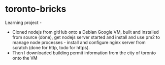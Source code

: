 # toronto-bricks

Learning project - 

- Cloned nodejs from gitHub onto a Debian Google VM, built and installed from source (done), get nodejs server started and install and use pm2 to manage node processes - install and configure nginx server from scratch (done for http, todo for https). 
- Then I downloaded building permit information from the city of toronto onto the VM
